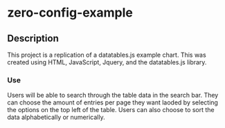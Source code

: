 # zero-config-example

## Description
This project is a replication of a datatables.js example chart. 
This was created using HTML, JavaScript, Jquery, and the datatables.js library.

### Use
Users will be able to search through the table data in the search bar. They can choose the amount of entries per page they want laoded by selecting the options on the top left of the table. Users can also choose to sort the data alphabetically or numerically.

